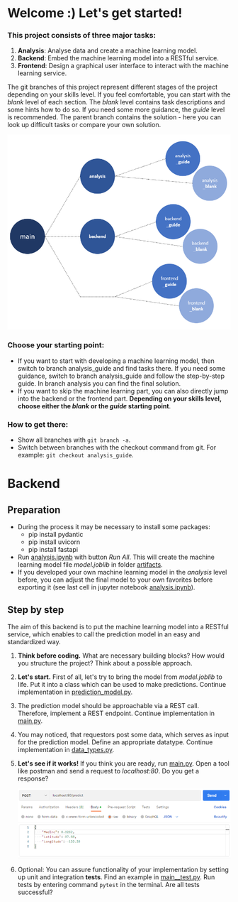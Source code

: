# Welcome :) Let's get started!

### This project consists of three major tasks:
1) **Analysis**: Analyse data and create a machine learning model.
2) **Backend**: Embed the machine learning model into a RESTful service.
3) **Frontend**: Design a graphical user interface to interact with the machine learning service.

The git branches of this project represent different stages of the project depending on your skills level. If you feel comfortable, you can start with the *blank* level of each section. The *blank* level contains task descriptions and some hints how to do so. If you need some more guidance, the *guide* level is recommended. The parent branch contains the solution - here you can look up difficult tasks or compare your own solution.

![](./images/git_branches.PNG)

### Choose your starting point: 
- If you want to start with developing a machine learning model, then switch to branch analysis_guide and find tasks there. If you need some guidance, switch to branch analysis_guide and follow the step-by-step guide. In branch analysis you can find the final solution. 
- If you want to skip the machine learning part, you can also directly jump into the backend or the frontend part. **Depending on your skills level, choose either the *blank* or the *guide* starting point**.


### How to get there:
- Show all branches with <code>git branch -a</code>.
- Switch between branches with the checkout command from git. For example: <code>git checkout analysis_guide</code>.


# Backend

## Preparation 
- During the process it may be necessary to install some packages:  
    - pip install pydantic
    - pip install uvicorn
    - pip install fastapi
- Run [analysis.ipynb](./backend/analysis/analysis.ipynb) with button *Run All*. This will create the machine learning model file *model.joblib* in folder [artifacts](./backend/artifacts/). 
- If you developed your own machine learning model in the *analysis* level before, you can adjust the final model to your own favorites before exporting it (see last cell in jupyter notebook [analysis.ipynb](./backend/analysis/analysis.ipynb)).


## Step by step
The aim of this backend is to put the machine learning model into a RESTful service, which enables to call the prediction model in an easy and standardized way.

1) **Think before coding.** What are necessary building blocks? How would you structure the project? Think about a possible approach.

2) **Let's start.** First of all, let's try to bring the model from *model.joblib* to life. Put it into a class which can be used to make predictions. Continue implementation in [prediction_model.py](./backend/src/prediction_model.py).
3) The prediction model should be approachable via a REST call. Therefore, implement a REST endpoint. Continue implementation in [main.py](./backend/src/main.py).
4) You may noticed, that requestors post some data, which serves as input for the prediction model. Define an appropriate datatype. Continue implementation in [data_types.py](./backend/src/data_types.py).

5) **Let's see if it works!** If you think you are ready, run [main.py](/backend/src/main.py). Open a tool like postman and send a request to *localhost:80*. Do you get a response?

    ![Postman Example](./images/postman_example.PNG)

6) Optional: You can assure functionality of your implementation by setting up unit and integration **tests**. Find an example in [main__test.py](./backend/src/main__test.py). Run tests by entering command <code>pytest</code> in the terminal. Are all tests successful?
